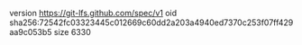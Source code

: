 version https://git-lfs.github.com/spec/v1
oid sha256:72542fc03323445c012669c60dd2a203a4940ed7370c253f07ff429aa9c053b5
size 6330
